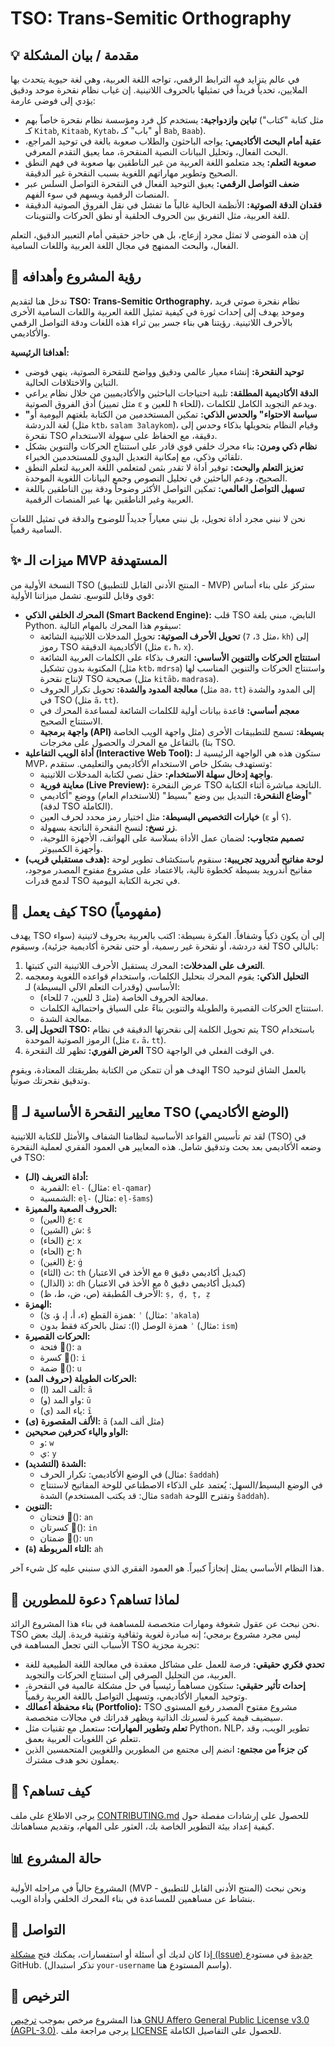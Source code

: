 # TSO: Trans-Semitic Orthography

## 💡 مقدمة / بيان المشكلة

في عالم يتزايد فيه الترابط الرقمي، تواجه اللغة العربية، وهي لغة حيوية يتحدث بها الملايين، تحدياً فريداً في تمثيلها بالحروف اللاتينية. إن غياب نظام نقحرة موحد ودقيق يؤدي إلى فوضى عارمة:

* **تباين وازدواجية:** يستخدم كل فرد ومؤسسة نظام نقحرة خاصاً بهم (مثل كتابة "كتاب" كـ `Kitab`, `Kitaab`, `Kytab`، أو "باب" كـ `Bab`, `Baab`).
* **عقبة أمام البحث الأكاديمي:** يواجه الباحثون والطلاب صعوبة بالغة في توحيد المراجع، البحث الفعال، وتحليل البيانات النصية المنقحرة، مما يعيق التقدم المعرفي.
* **صعوبة التعلم:** يجد متعلمو اللغة العربية من غير الناطقين بها صعوبة في فهم النطق الصحيح وتطوير مهاراتهم اللغوية بسبب النقحرة غير الدقيقة.
* **ضعف التواصل الرقمي:** يعيق التوحيد الفعال في النقحرة التواصل السلس عبر المنصات الرقمية ويسهم في سوء الفهم.
* **فقدان الدقة الصوتية:** الأنظمة الحالية غالباً ما تفشل في نقل الفروق الصوتية الدقيقة للغة العربية، مثل التفريق بين الحروف الحلقية أو نطق الحركات والتنوينات.

إن هذه الفوضى لا تمثل مجرد إزعاج، بل هي حاجز حقيقي أمام التعبير الدقيق، التعلم الفعال، والبحث الممنهج في مجال اللغة العربية واللغات السامية.

## 🌟 رؤية المشروع وأهدافه

ندخل هنا لتقديم **TSO: Trans-Semitic Orthography**، نظام نقحرة صوتي فريد وموحد يهدف إلى إحداث ثورة في كيفية تمثيل اللغة العربية واللغات السامية الأخرى بالأحرف اللاتينية. رؤيتنا هي بناء جسر بين ثراء هذه اللغات ودقة التواصل الرقمي والأكاديمي.

**أهدافنا الرئيسية:**

* **توحيد النقحرة:** إنشاء معيار عالمي ودقيق وواضح للنقحرة الصوتية، ينهي فوضى التباين والاختلافات الحالية.
* **الدقة الأكاديمية المطلقة:** تلبية احتياجات الباحثين والأكاديميين من خلال نظام يراعي أدق الفروق الصوتية (مثل تمييز `ɛ` للعين و `ħ` للحاء)، ويدعم التجويد الكامل للكلمات.
* **"سياسة الاحتواء" والحدس الذكي:** تمكين المستخدمين من الكتابة بلغتهم اليومية أو لغة الدردشة (مثل `ktb`، `salam 3alaykom`)، وقيام النظام بتحويلها بذكاء وحدس إلى نقحرة TSO دقيقة، مع الحفاظ على سهولة الاستخدام.
* **نظام ذكي ومرن:** بناء محرك خلفي قوي قادر على استنتاج الحركات والتنوين بشكل تلقائي وذكي، مع إمكانية التعديل اليدوي للمستخدمين الخبراء.
* **تعزيز التعلم والبحث:** توفير أداة لا تقدر بثمن لمتعلمي اللغة العربية لتعلم النطق الصحيح، ودعم الباحثين في تحليل النصوص وجمع البيانات اللغوية الموحدة.
* **تسهيل التواصل العالمي:** تمكين التواصل الأكثر وضوحاً ودقة بين الناطقين باللغة العربية وغير الناطقين بها عبر المنصات الرقمية.

نحن لا نبني مجرد أداة تحويل، بل نبني معياراً جديداً للوضوح والدقة في تمثيل اللغات السامية رقمياً.

## ✨ ميزات الـ MVP المستهدفة

النسخة الأولية من TSO (المنتج الأدنى القابل للتطبيق - MVP) ستركز على بناء أساس قوي وقابل للتوسع. تشمل ميزاتنا الأولية:

* **المحرك الخلفي الذكي (Smart Backend Engine):** قلب TSO النابض، مبني بلغة Python. سيقوم هذا المحرك بالمهام التالية:
    * **تحويل الأحرف الصوتية:** تحويل المدخلات اللاتينية الشائعة (مثل `3`، `7`، `kh`) إلى رموز TSO الأكاديمية الدقيقة (مثل `ɛ`، `ħ`، `x`).
    * **استنتاج الحركات والتنوين الأساسي:** التعرف بذكاء على الكلمات العربية الشائعة المكتوبة بدون تشكيل (مثل `ktb`، `mdrsa`) واستنتاج الحركات والتنوين المناسب لها لإنتاج نقحرة TSO صحيحة (مثل `kitāb`، `madrasa`).
    * **معالجة المدود والشدة:** تحويل تكرار الحروف (مثل `aa`، `tt`) إلى المدود والشدة في TSO (مثل `ā`، `tt`).
    * **معجم أساسي:** قاعدة بيانات أولية للكلمات الشائعة لمساعدة المحرك في الاستنتاج الصحيح.
    * **واجهة برمجية (API) بسيطة:** تسمح للتطبيقات الأخرى (مثل واجهة الويب الخاصة بنا) بالتفاعل مع المحرك والحصول على مخرجات TSO.
* **أداة الويب التفاعلية (Interactive Web Tool):** ستكون هذه هي الواجهة الرئيسية لـ MVP، وتستهدف بشكل خاص الاستخدام الأكاديمي والتعليمي. ستقدم:
    * **واجهة إدخال سهلة الاستخدام:** حقل نصي لكتابة المدخلات اللاتينية.
    * **معاينة فورية (Live Preview):** عرض النقحرة TSO الناتجة مباشرة أثناء الكتابة.
    * **أوضاع النقحرة:** التبديل بين وضع "بسيط" (للاستخدام العام) ووضع "أكاديمي" (لدقة TSO الكاملة).
    * **خيارات التخصيص البسيطة:** مثل اختيار رمز محدد لحرف العين (`ɛ` أو `ʕ`).
    * **زر نسخ:** لنسخ النقحرة الناتجة بسهولة.
    * **تصميم متجاوب:** لضمان عمل الأداة بسلاسة على الهواتف، الأجهزة اللوحية، وأجهزة الكمبيوتر.
* **(هدف مستقبلي قريب): لوحة مفاتيح أندرويد تجريبية:** سنقوم باستكشاف تطوير لوحة مفاتيح أندرويد بسيطة كخطوة تالية، بالاعتماد على مشروع مفتوح المصدر موجود، لدمج قدرات TSO في تجربة الكتابة اليومية.

## 🔧 كيف يعمل TSO (مفهومياً)

يهدف TSO إلى أن يكون ذكياً وشفافاً. الفكرة بسيطة: اكتب بالعربية بحروف لاتينية (سواء لغة دردشة، أو نقحرة غير رسمية، أو حتى نقحرة أكاديمية جزئية)، وسيقوم TSO بالبالي:

1.  **التعرف على المدخلات:** المحرك يستقبل الأحرف اللاتينية التي كتبتها.
2.  **التحليل الذكي:** يقوم المحرك بتحليل الكلمات، واستخدام قواعده اللغوية ومعجمه الأساسي (وقدرات التعلم الآلي البسيطة) لـ:
    * معالجة الحروف الخاصة (مثل `3` للعين، `7` للحاء).
    * استنتاج الحركات القصيرة والطويلة والتنوين بناءً على السياق واحتمالية الكلمات.
    * معالجة الشدة.
3.  **التحويل إلى TSO:** يتم تحويل الكلمة إلى نقحرتها الدقيقة في نظام TSO باستخدام الرموز الصوتية الموحدة (مثل `ɛ`، `ā`، `tt`).
4.  **العرض الفوري:** تظهر لك النقحرة TSO في الوقت الفعلي في الواجهة.

الهدف هو أن تتمكن من الكتابة بطريقتك المعتادة، ويقوم TSO بالعمل الشاق لتوحيد وتدقيق نقحرتك صوتياً.

## 💎 معايير النقحرة الأساسية لـ TSO (الوضع الأكاديمي)

لقد تم تأسيس القواعد الأساسية لنظامنا الشفاف والأمثل للكتابة اللاتينية (TSO) في وضعه الأكاديمي بعد بحث وتدقيق شامل. هذه المعايير هي العمود الفقري لعملية النقحرة في TSO:

* **أداة التعريف (الـ):**
    * القمرية: `el-` (مثال: `el-qamar`)
    * الشمسية: `eḷ-` (مثال: `eḷ-šams`)
* **الحروف الصعبة والمميزة:**
    * ع (العين): `ɛ`
    * ش (الشين): `š`
    * خ (الخاء): `x`
    * ح (الحاء): `ħ`
    * غ (الغين): `ġ`
    * ث (الثاء): `th` (مع الأخذ في الاعتبار `θ` كبديل أكاديمي دقيق)
    * ذ (الذال): `dh` (مع الأخذ في الاعتبار `ð` كبديل أكاديمي دقيق)
    * الأحرف المُطبقة (ص، ض، ط، ظ): `ṣ, ḍ, ṭ, ẓ`
* **الهمزة:**
    * همزة القطع (ء، أ، إ، ؤ، ئ): `ʾ` (مثال: `ʾakala`)
    * همزة الوصل (ا): تمثل بالحركة فقط بدون `ʾ` (مثال: `ism`)
* **الحركات القصيرة:**
    * فتحة (َ): `a`
    * كسرة (ِ): `i`
    * ضمة (ُ): `u`
* **الحركات الطويلة (حروف المد):**
    * ألف المد (ا): `ā`
    * واو المد (و): `ū`
    * ياء المد (ي): `ī`
* **الألف المقصورة (ى):** `ā` (مثل ألف المد)
* **الواو والياء كحرفين صحيحين:**
    * و: `w`
    * ي: `y`
* **الشدة (التشديد):**
    * في الوضع الأكاديمي: تكرار الحرف (مثال: `šaddah`)
    * في الوضع البسيط/السهل: يُعتمد على الذكاء الاصطناعي للوحة المفاتيح لاستنتاج الشدة (مثال: قد يكتب المستخدم `sadah` وتقترح اللوحة `šaddah`).
* **التنوين:**
    * فتحتان (ً): `an`
    * كسرتان (ٍ): `in`
    * ضمتان (ٌ): `un`
* **التاء المربوطة (ة):** `ah`

هذا النظام الأساسي يمثل إنجازاً كبيراً. هو العمود الفقري الذي سنبني عليه كل شيء آخر.

## 🤝 لماذا تساهم؟ دعوة للمطورين

نحن نبحث عن عقول شغوفة ومهارات متخصصة للمساهمة في بناء هذا المشروع الرائد. TSO ليس مجرد مشروع برمجي؛ إنه مبادرة لغوية وثقافية وتقنية فريدة. إليك بعض الأسباب التي تجعل المساهمة في TSO تجربة مجزية:

* **تحدي فكري حقيقي:** فرصة للعمل على مشاكل معقدة في معالجة اللغة الطبيعية للغة العربية، من التحليل الصرفي إلى استنتاج الحركات والتجويد.
* **إحداث تأثير حقيقي:** ستكون مساهماً رئيسياً في حل مشكلة عالمية في النقحرة، وتوحيد المعيار الأكاديمي، وتسهيل التواصل باللغة العربية رقمياً.
* **بناء محفظة أعمالك (Portfolio):** TSO مشروع مفتوح المصدر رفيع المستوى سيضيف قيمة كبيرة لسيرتك الذاتية ويظهر قدراتك في مجالات متخصصة.
* **تعلم وتطوير المهارات:** ستعمل مع تقنيات مثل Python، NLP، تطوير الويب، وقد تتعلم عن اللغويات العربية بعمق.
* **كن جزءاً من مجتمع:** انضم إلى مجتمع من المطورين واللغويين المتحمسين الذين يعملون نحو هدف مشترك.

## 🚀 كيف تساهم؟

يرجى الاطلاع على ملف [CONTRIBUTING.md](CONTRIBUTING.md) للحصول على إرشادات مفصلة حول كيفية إعداد بيئة التطوير الخاصة بك، العثور على المهام، وتقديم مساهماتك.

## 📊 حالة المشروع

المشروع حالياً في مراحله الأولية (MVP - المنتج الأدنى القابل للتطبيق) ونحن نبحث بنشاط عن مساهمين للمساعدة في بناء المحرك الخلفي وأداة الويب.

## 📧 التواصل

إذا كان لديك أي أسئلة أو استفسارات، يمكنك فتح [مشكلة (Issue) جديدة](https://github.com/your-username/TSO-Project/issues/new) في مستودع GitHub. (تذكر استبدال `your-username` واسم المستودع هنا).

## 📜 الترخيص

هذا المشروع مرخص بموجب [ترخيص GNU Affero General Public License v3.0 (AGPL-3.0)](LICENSE). يرجى مراجعة ملف [LICENSE](LICENSE) للحصول على التفاصيل الكاملة.

